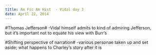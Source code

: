 ```yaml
---
title: Am Fic Am Hist  - Vidal day 3
date: April 22, 2014
---
```


#Thomas Jefferson#
-Vidal himself admits to kind of admiring Jefferson, but it’s important not to equate his view with Burr’s 

#Shifting perspective of narration#
-various personae taken up and set aside; what happens to Charley’s story after it is 
